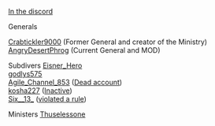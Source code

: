 [In the discord](/Discord/Users)

Generals

[Crabtickler9000](/Users/Crabtickler9000) (Former General and creator of the Ministry)
[AngryDesertPhrog](/Users/AngryDesertPhrog) (Current General and MOD)

Subdivers
[Eisner_Hero](/Users/Eisner_Hero)                                                             
[godlys575](/Users/godlys575)                                                                
[Agile_Channel_853](/Users/Agile_Channel_853) ([Dead account](/Dead/DeadAccounts))                    
[kosha227](/Users/kosha227) ([Inactive](Dead/Inactive))                                               
[Six__13_](/Users/Six__13_) ([violated a rule](Dead/Rule+Violation))                                       

Ministers
[Thuselessone](/Users/Thuselessone) 
